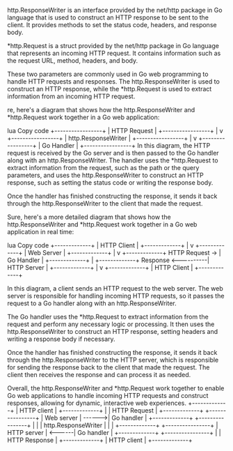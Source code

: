 http.ResponseWriter is an interface provided by the net/http package in Go language that is used to construct an HTTP response to be sent to the client. It provides methods to set the status code, headers, and response body.

*http.Request is a struct provided by the net/http package in Go language that represents an incoming HTTP request. It contains information such as the request URL, method, headers, and body.

These two parameters are commonly used in Go web programming to handle HTTP requests and responses. The http.ResponseWriter is used to construct an HTTP response, while the *http.Request is used to extract information from an incoming HTTP request.





re, here's a diagram that shows how the http.ResponseWriter and *http.Request work together in a Go web application:

lua
Copy code
                        +-----------------+
                        |  HTTP Request   |
                        +-----------------+
                                  |
                                  v
                        +-----------------+
                        | http.ResponseWriter |
                        +-----------------+
                                  |
                                  v
                        +-----------------+
                        |    Go Handler   |
                        +-----------------+
In this diagram, the HTTP request is received by the Go server and is then passed to the Go handler along with an http.ResponseWriter. The handler uses the *http.Request to extract information from the request, such as the path or the query parameters, and uses the http.ResponseWriter to construct an HTTP response, such as setting the status code or writing the response body.

Once the handler has finished constructing the response, it sends it back through the http.ResponseWriter to the client that made the request.


Sure, here's a more detailed diagram that shows how the http.ResponseWriter and *http.Request work together in a Go web application in real time:

lua
Copy code
                          +-------------+
                          | HTTP Client |
                          +-------------+
                                 |
                                 v
                         +-------------+
                         |  Web Server |
                         +-------------+
                                 |
                                 v
                         +-------------+
         HTTP Request -> | Go Handler  |
                         +-------------+
                                 |
                         +-------------+
    Response <----------| HTTP Server |
                         +-------------+
                                 |
                                 v
                          +-------------+
                          | HTTP Client |
                          +-------------+

                          
In this diagram, a client sends an HTTP request to the web server. The web server is responsible for handling incoming HTTP requests, so it passes the request to a Go handler along with an http.ResponseWriter.

The Go handler uses the *http.Request to extract information from the request and perform any necessary logic or processing. It then uses the http.ResponseWriter to construct an HTTP response, setting headers and writing a response body if necessary.

Once the handler has finished constructing the response, it sends it back through the http.ResponseWriter to the HTTP server, which is responsible for sending the response back to the client that made the request. The client then receives the response and can process it as needed.

Overall, the http.ResponseWriter and *http.Request work together to enable Go web applications to handle incoming HTTP requests and construct responses, allowing for dynamic, interactive web experiences.
          +-------------+
          | HTTP client |
          +-------------+
                 |
                 | HTTP Request
                 |
          +-------------+        +----------------+
          |  Web server | ------>|  Go handler    |
          +-------------+        +----------------+
                 |                      |
                 | http.ResponseWriter |
                 |                      |
          +-------------+        +----------------+
          | HTTP server | <------|  Go handler    |
          +-------------+        +----------------+
                 |
                 | HTTP Response
                 |
          +-------------+
          | HTTP client |
          +-------------+
